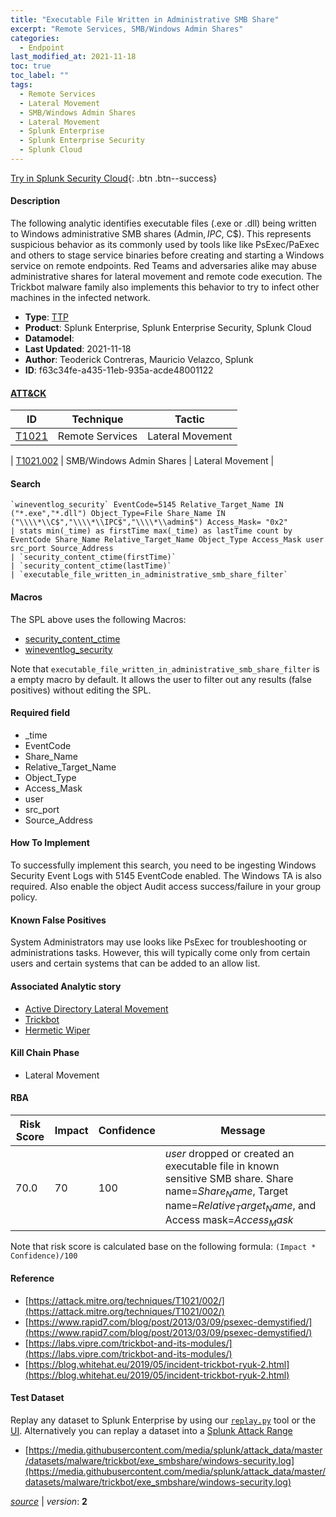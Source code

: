 ```yaml
---
title: "Executable File Written in Administrative SMB Share"
excerpt: "Remote Services, SMB/Windows Admin Shares"
categories:
  - Endpoint
last_modified_at: 2021-11-18
toc: true
toc_label: ""
tags:
  - Remote Services
  - Lateral Movement
  - SMB/Windows Admin Shares
  - Lateral Movement
  - Splunk Enterprise
  - Splunk Enterprise Security
  - Splunk Cloud
---
```




[Try in Splunk Security Cloud](https://www.splunk.com/en_us/cyber-security.html){: .btn .btn--success}

#### Description

The following analytic identifies executable files (.exe or .dll) being written to Windows administrative SMB shares (Admin$, IPC$, C$). This represents suspicious behavior as its commonly used by tools like like PsExec/PaExec and others to stage service binaries before creating and starting a Windows service on remote endpoints. Red Teams and adversaries alike may abuse administrative shares for lateral movement and remote code execution. The Trickbot malware family also implements this behavior to try to infect other machines in the infected network.

- **Type**: [TTP](https://github.com/splunk/security_content/wiki/Detection-Analytic-Types)
- **Product**: Splunk Enterprise, Splunk Enterprise Security, Splunk Cloud
- **Datamodel**: 
- **Last Updated**: 2021-11-18
- **Author**: Teoderick Contreras, Mauricio Velazco, Splunk
- **ID**: f63c34fe-a435-11eb-935a-acde48001122


#### [ATT&CK](https://attack.mitre.org/)

| ID             | Technique        |  Tactic             |
| -------------- | ---------------- |-------------------- |
| [T1021](https://attack.mitre.org/techniques/T1021/) | Remote Services | Lateral Movement |

| [T1021.002](https://attack.mitre.org/techniques/T1021/002/) | SMB/Windows Admin Shares | Lateral Movement |

#### Search

```
`wineventlog_security` EventCode=5145 Relative_Target_Name IN ("*.exe","*.dll") Object_Type=File Share_Name IN ("\\\\*\\C$","\\\\*\\IPC$","\\\\*\\admin$") Access_Mask= "0x2" 
| stats min(_time) as firstTime max(_time) as lastTime count by EventCode Share_Name Relative_Target_Name Object_Type Access_Mask user src_port Source_Address 
| `security_content_ctime(firstTime)` 
| `security_content_ctime(lastTime)` 
| `executable_file_written_in_administrative_smb_share_filter`
```

#### Macros
The SPL above uses the following Macros:
* [security_content_ctime](https://github.com/splunk/security_content/blob/develop/macros/security_content_ctime.yml)
* [wineventlog_security](https://github.com/splunk/security_content/blob/develop/macros/wineventlog_security.yml)

Note that `executable_file_written_in_administrative_smb_share_filter` is a empty macro by default. It allows the user to filter out any results (false positives) without editing the SPL.

#### Required field
* _time
* EventCode
* Share_Name
* Relative_Target_Name
* Object_Type
* Access_Mask
* user
* src_port
* Source_Address


#### How To Implement
To successfully implement this search, you need to be ingesting Windows Security Event Logs with 5145 EventCode enabled. The Windows TA is also required. Also enable the object Audit access success/failure in your group policy.

#### Known False Positives
System Administrators may use looks like PsExec for troubleshooting or administrations tasks. However, this will typically come only from certain users and certain systems that can be added to an allow list.

#### Associated Analytic story
* [Active Directory Lateral Movement](/stories/active_directory_lateral_movement)
* [Trickbot](/stories/trickbot)
* [Hermetic Wiper](/stories/hermetic_wiper)


#### Kill Chain Phase
* Lateral Movement



#### RBA

| Risk Score  | Impact      | Confidence   | Message      |
| ----------- | ----------- |--------------|--------------|
| 70.0 | 70 | 100 | $user$ dropped or created an executable file in known sensitive SMB share.  Share name=$Share_Name$, Target name=$Relative_Target_Name$, and Access mask=$Access_Mask$ |


Note that risk score is calculated base on the following formula: `(Impact * Confidence)/100`



#### Reference

* [https://attack.mitre.org/techniques/T1021/002/](https://attack.mitre.org/techniques/T1021/002/)
* [https://www.rapid7.com/blog/post/2013/03/09/psexec-demystified/](https://www.rapid7.com/blog/post/2013/03/09/psexec-demystified/)
* [https://labs.vipre.com/trickbot-and-its-modules/](https://labs.vipre.com/trickbot-and-its-modules/)
* [https://blog.whitehat.eu/2019/05/incident-trickbot-ryuk-2.html](https://blog.whitehat.eu/2019/05/incident-trickbot-ryuk-2.html)



#### Test Dataset
Replay any dataset to Splunk Enterprise by using our [`replay.py`](https://github.com/splunk/attack_data#using-replaypy) tool or the [UI](https://github.com/splunk/attack_data#using-ui).
Alternatively you can replay a dataset into a [Splunk Attack Range](https://github.com/splunk/attack_range#replay-dumps-into-attack-range-splunk-server)

* [https://media.githubusercontent.com/media/splunk/attack_data/master/datasets/malware/trickbot/exe_smbshare/windows-security.log](https://media.githubusercontent.com/media/splunk/attack_data/master/datasets/malware/trickbot/exe_smbshare/windows-security.log)



[*source*](https://github.com/splunk/security_content/tree/develop/detections/endpoint/executable_file_written_in_administrative_smb_share.yml) \| *version*: **2**